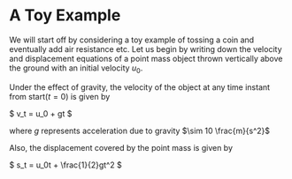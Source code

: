 # A Toy Example

We will start off by considering a toy example of tossing a coin and eventually add air resistance etc. Let us begin by writing down the velocity and displacement equations of a point mass object thrown vertically above the ground with an initial velocity $u_0$.   

Under the effect of gravity, the velocity of the object at any time instant from start($t=0$) is given by   

$ v_t = u_0 + gt $   

where $g$ represents acceleration due to gravity $\sim 10 \frac{m}{s^2}$ 

Also, the displacement covered by the point mass is given by

$ s_t = u_0t + \frac{1}{2}gt^2 $

